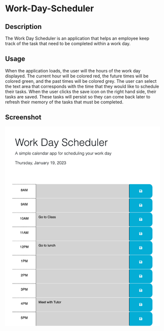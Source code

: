 # Work-Day-Scheduler

## Description
The Work Day Scheduler is an application that helps an employee keep track of the task that need to be completed within a work day.

## Usage
When the application loads, the user will the hours of the work day displayed. The current hour will be colored red, the future times will be colored green, and the past times will be colored grey. The user can select the text area that corresponds with the time that they would like to schedule their tasks. When the user clicks the save icon on the right hand side, their tasks are saved. These tasks will persist so they can come back later to refresh their memory of the tasks that must be completed.

## Screenshot

![Screenshot](./assets/127.0.0.1_5501_index.html.png)